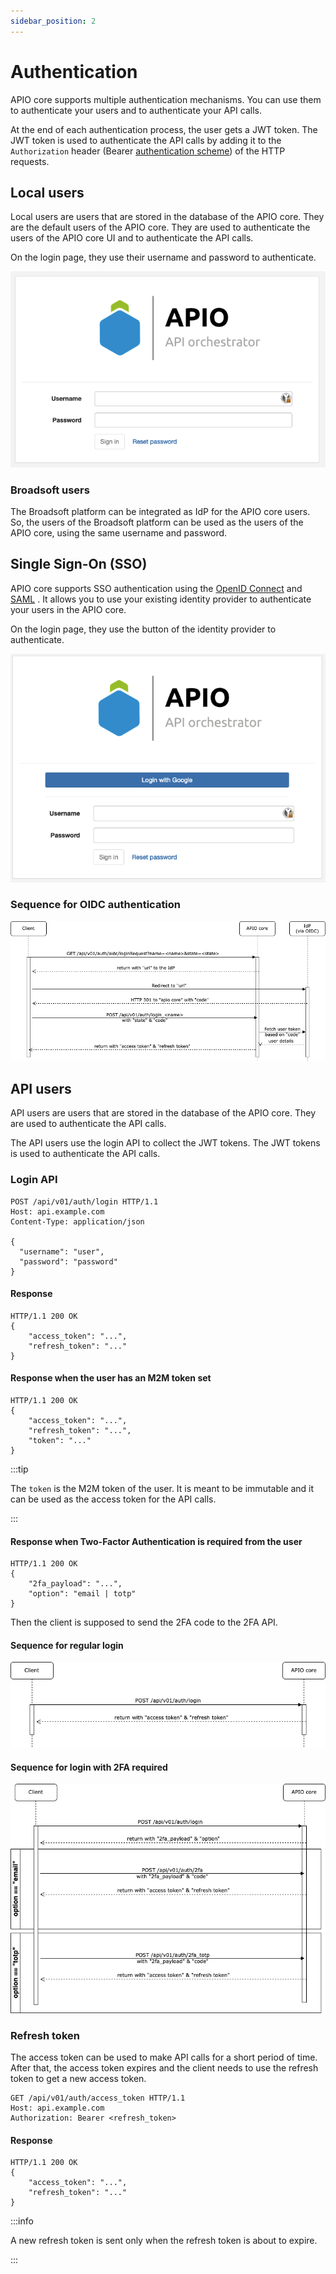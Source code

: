 ```yaml
---
sidebar_position: 2
---
```


# Authentication

APIO core supports multiple authentication mechanisms. You can use them to authenticate your users and to authenticate your API calls.

At the end of each authentication process, the user gets a JWT token. The JWT token is used to authenticate the API calls by adding it to the `Authorization` header (Bearer [authentication scheme](https://developer.mozilla.org/en-US/docs/Web/HTTP/Authentication)) of the HTTP requests.

## Local users 

Local users are users that are stored in the database of the APIO core. They are the default users of the APIO core. They are used to authenticate the users of the APIO core UI and to authenticate the API calls.

On the login page, they use their username and password to authenticate.

![Login page](img/login-no-sso.png)

### Broadsoft users

The Broadsoft platform can be integrated as IdP for the APIO core users. So, the users of the Broadsoft platform can be used as the users of the APIO core, using the same username and password.

## Single Sign-On (SSO)

APIO core supports SSO authentication using the [OpenID Connect](https://openid.net/connect/) and [SAML](https://saml.org) . It allows you to use your existing identity provider to authenticate your users in the APIO core.

On the login page, they use the button of the identity provider to authenticate.

![Login page](img/login-with-google.png)

### Sequence for OIDC authentication

![OIDC authentication sequence](img/login-flow-oidc.png)

## API users

API users are users that are stored in the database of the APIO core. They are used to authenticate the API calls.

The API users use the login API to collect the JWT tokens. The JWT tokens is used to authenticate the API calls.

### Login API

```http
POST /api/v01/auth/login HTTP/1.1
Host: api.example.com
Content-Type: application/json

{
  "username": "user",
  "password": "password"
}
```

#### Response

```http
HTTP/1.1 200 OK
{
    "access_token": "...",
    "refresh_token": "..."
}
```

#### Response when the user has an M2M token set

```http
HTTP/1.1 200 OK
{
    "access_token": "...",
    "refresh_token": "...",
    "token": "..."
}
```

:::tip

The `token` is the M2M token of the user. It is meant to be immutable and it can be used as the access token for the API calls.

:::

#### Response when Two-Factor Authentication is required from the user

```http
HTTP/1.1 200 OK
{
    "2fa_payload": "...",
    "option": "email | totp"
}
```

Then the client is supposed to send the 2FA code to the 2FA API.

#### Sequence for regular login

![Regular login sequence](img/login-flow-regular.png)

#### Sequence for login with 2FA required

![2FA login sequence](img/login-flow-2fa.png)

### Refresh token

The access token can be used to make API calls for a short period of time. After that, the access token expires and the client needs to use the refresh token to get a new access token.

```http
GET /api/v01/auth/access_token HTTP/1.1
Host: api.example.com
Authorization: Bearer <refresh_token>
```

#### Response

```http
HTTP/1.1 200 OK
{
    "access_token": "...",
    "refresh_token": "..."
}
```

:::info

A new refresh token is sent only when the refresh token is about to expire.

:::
